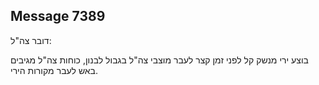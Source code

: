 ## Message 7389

דובר צה"ל:

בוצע ירי מנשק קל לפני זמן קצר לעבר מוצבי צה"ל בגבול לבנון, כוחות צה"ל מגיבים באש לעבר מקורות הירי.

